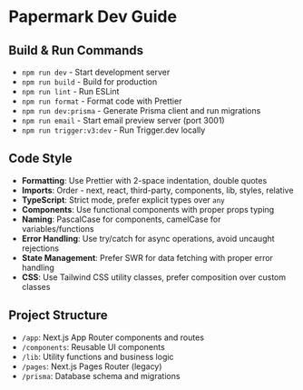 # Papermark Dev Guide

## Build & Run Commands
- `npm run dev` - Start development server
- `npm run build` - Build for production
- `npm run lint` - Run ESLint
- `npm run format` - Format code with Prettier
- `npm run dev:prisma` - Generate Prisma client and run migrations
- `npm run email` - Start email preview server (port 3001)
- `npm run trigger:v3:dev` - Run Trigger.dev locally

## Code Style
- **Formatting**: Use Prettier with 2-space indentation, double quotes
- **Imports**: Order - next, react, third-party, components, lib, styles, relative
- **TypeScript**: Strict mode, prefer explicit types over `any`
- **Components**: Use functional components with proper props typing
- **Naming**: PascalCase for components, camelCase for variables/functions
- **Error Handling**: Use try/catch for async operations, avoid uncaught rejections
- **State Management**: Prefer SWR for data fetching with proper error handling
- **CSS**: Use Tailwind CSS utility classes, prefer composition over custom classes

## Project Structure
- `/app`: Next.js App Router components and routes
- `/components`: Reusable UI components
- `/lib`: Utility functions and business logic
- `/pages`: Next.js Pages Router (legacy)
- `/prisma`: Database schema and migrations